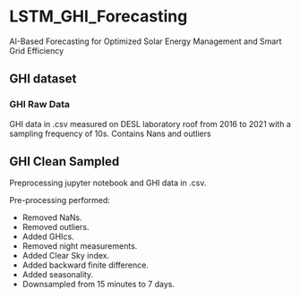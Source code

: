 # LSTM_GHI_Forecasting
AI-Based Forecasting for Optimized Solar Energy Management and Smart Grid Efficiency

## GHI dataset

### GHI Raw Data

GHI data in .csv measured on DESL laboratory roof from 2016 to 2021 with a sampling frequency of 10s. Contains Nans and outliers

## GHI Clean Sampled

Preprocessing jupyter notebook and GHI data in .csv.

Pre-processing performed:
 - Removed NaNs.
 - Removed outliers.
 - Added GHIcs.
 - Removed night measurements.
 - Added Clear Sky index.
 - Added backward finite difference.
 - Added seasonality.
 - Downsampled from 15 minutes to 7 days.

